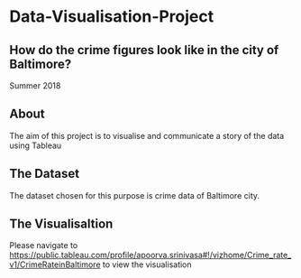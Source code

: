 # Data-Visualisation-Project

## How do the crime figures look like in the city of Baltimore?

Summer 2018

## About

The aim of this project is to visualise and communicate a story of the data using Tableau 

## The Dataset

The dataset chosen for this purpose is crime data of Baltimore city.

## The Visualisaltion

Please navigate to https://public.tableau.com/profile/apoorva.srinivasa#!/vizhome/Crime_rate_v1/CrimeRateinBaltimore to view the visualisation

